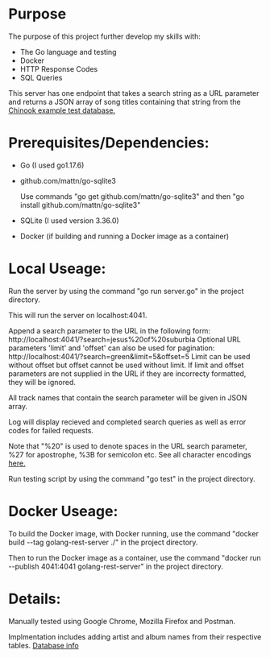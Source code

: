 # Purpose

The purpose of this project further develop my skills with:

- The Go language and testing
- Docker
- HTTP Response Codes
- SQL Queries

This server has one endpoint that takes a search string as a URL parameter and returns a JSON array of song titles containing that string from the [Chinook example test database.](https://github.com/lerocha/chinook-database#chinook-database)

# Prerequisites/Dependencies:

- Go (I used go1.17.6)

- github.com/mattn/go-sqlite3

  Use commands "go get github.com/mattn/go-sqlite3" and then "go install github.com/mattn/go-sqlite3"

- SQLite (I used version 3.36.0)

- Docker (if building and running a Docker image as a container)

# Local Useage:

Run the server by using the command "go run server.go" in the project directory.

This will run the server on localhost:4041.

Append a search parameter to the URL in the following form: http://localhost:4041/?search=jesus%20of%20suburbia
Optional URL parameters 'limit' and 'offset' can also be used for pagination: http://localhost:4041/?search=green&limit=5&offset=5
Limit can be used without offset but offset cannot be used without limit.
If limit and offset parameters are not supplied in the URL if they are incorrecty formatted, they will be ignored.

All track names that contain the search parameter will be given in JSON array.

Log will display recieved and completed search queries as well as error codes for failed requests.

Note that "%20" is used to denote spaces in the URL search parameter, %27 for apostrophe, %3B for semicolon etc. See all character encodings [here.](https://www.w3schools.com/tags/ref_urlencode.ASP)

Run testing script by using the command "go test" in the project directory.

# Docker Useage:

To build the Docker image, with Docker running, use the command "docker build --tag golang-rest-server ./" in the project directory.

Then to run the Docker image as a container, use the command "docker run --publish 4041:4041 golang-rest-server" in the project directory.

# Details:

Manually tested using Google Chrome, Mozilla Firefox and Postman.

Implmentation includes adding artist and album names from their respective tables. [Database info](https://data-xtractor.com/knowledgebase/chinook-database-sample/)
